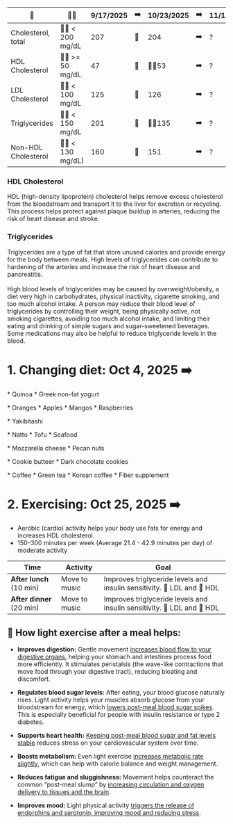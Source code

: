 
🌟 | 👍🏻 | 9/17/2025  | ➡️ | 10/23/2025 | ➡️ | 11/14/2025
-- | -- | -- | -- | -- | -- | --
Cholesterol, total | 👍🏻 < 200 mg/dL | 207  | 🔽 | 204 | ➡️ | ?
HDL Cholesterol | 👍🏻 >= 50 mg/dL | 47 | 🔼 | 👍🏻53 | ➡️ | ?
LDL Cholesterol | 👍🏻 < 100 mg/dL | 125 | 🔼 | 126 | ➡️ | ?
Triglycerides | 👍🏻 < 150 mg/dL | 201 | 🔽 | 👍🏻135 | ➡️ | ?
Non-HDL Cholesterol | 👍🏻 < 130 mg/dL) | 160 | 🔽 | 151 | ➡️ | ?

<h3>HDL Cholesterol</h3>
HDL (high-density lipoprotein) cholesterol helps remove excess cholesterol from the bloodstream and transport it to the liver for excretion or recycling. This process helps protect against plaque buildup in arteries, reducing the risk of heart disease and stroke.

<h3>Triglycerides</h3>
Triglycerides are a type of fat that store unused calories and provide energy for the body between meals. High levels of triglycerides can contribute to hardening of the arteries and increase the risk of heart disease and pancreatitis.
<br/><br/>
High blood levels of triglycerides may be caused by overweight/obesity, a diet very high in carbohydrates, physical inactivity, cigarette smoking, and too much alcohol intake. A person may reduce their blood level of triglycerides by controlling their weight, being physically active, not smoking cigarettes, avoiding too much alcohol intake, and limiting their eating and drinking of simple sugars and sugar-sweetened beverages. Some medications may also be helpful to reduce triglyceride levels in the blood.

<h1>1. Changing diet: Oct 4, 2025 ➡️</h1>

<p>
* Quinoa
* Greek non-fat yogurt
</p>

<p>
* Oranges
* Apples
* Mangos
* Raspberries
</p>

<p>
* Yakibitashi
</p>

<p>
* Natto
* Tofu
* Seafood
</p>

<p>
* Mozzarella cheese
* Pecan nuts
</p>

<p>
* Cookie butteer
* Dark chocolate cookies
</p>

<p>
* Coffee
* Green tea
* Korean coffee
* Fiber supplement
</p>

<h1>2. Exercising: Oct 25, 2025 ➡️</h1>

* Aerobic (cardio) activity helps your body use fats for energy and increases HDL cholesterol.
* 150–300 minutes per week (Average 21.4 - 42.9 minutes per day) of moderate activity

| Time | Activity | Goal |
| -- | -- | -- |
| **After lunch** (10 min) | Move to music | Improves triglyceride levels and insulin sensitivity. 🔽 LDL and 🔼 HDL |
| **After dinner** (20 min) | Move to music | Improves triglyceride levels and insulin sensitivity. 🔽 LDL and 🔼 HDL |

<h2>🧠 How light exercise after a meal helps:</h2>

* **Improves digestion:** Gentle movement <ins>increases blood flow to your digestive organs</ins>, helping your stomach and intestines process food more efficiently. It stimulates peristalsis (the wave-like contractions that move food through your digestive tract), reducing bloating and discomfort.

* **Regulates blood sugar levels:** After eating, your blood glucose naturally rises. Light activity helps your muscles absorb glucose from your bloodstream for energy, which <ins>lowers post-meal blood sugar spikes</ins>. This is especially beneficial for people with insulin resistance or type 2 diabetes.

* **Supports heart health:** <ins>Keeping post-meal blood sugar and fat levels stable</ins> reduces stress on your cardiovascular system over time.

* **Boosts metabolism:** Even light exercise <ins>increases metabolic rate slightly</ins>, which can help with calorie balance and weight management.

* **Reduces fatigue and sluggishness:** Movement helps counteract the common “post-meal slump” by <ins>increasing circulation and oxygen delivery to tissues and the brain</ins>.

* **Improves mood:** Light physical activity <ins>triggers the release of endorphins and serotonin, improving mood and reducing stress</ins>.
